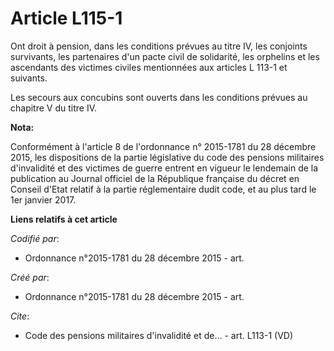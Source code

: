 # Article L115-1

Ont droit à pension, dans les conditions prévues au titre IV, les conjoints survivants, les partenaires d'un pacte civil de
solidarité, les orphelins et les ascendants des victimes civiles mentionnées aux articles L 113-1 et suivants.

Les secours aux concubins sont ouverts dans les conditions prévues au chapitre V du titre IV.

**Nota:**

Conformément à l'article 8 de l'ordonnance n° 2015-1781 du 28 décembre 2015, les dispositions de la partie législative du
code des pensions militaires d'invalidité et des victimes de guerre entrent en vigueur le lendemain de la publication au
Journal officiel de la République française du décret en Conseil d'Etat relatif à la partie réglementaire dudit code, et au
plus tard le 1er janvier 2017.

**Liens relatifs à cet article**

_Codifié par_:

  - Ordonnance n°2015-1781 du 28 décembre 2015 - art.

_Créé par_:

  - Ordonnance n°2015-1781 du 28 décembre 2015 - art.

_Cite_:

  - Code des pensions militaires d'invalidité et de... - art. L113-1 (VD)
